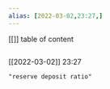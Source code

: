 ```yaml
---
alias: [2022-03-02,23:27,]
---
```

[[]]
table of content
```toc
```

[[2022-03-02]] 23:27

```query
"reserve deposit ratio"
```